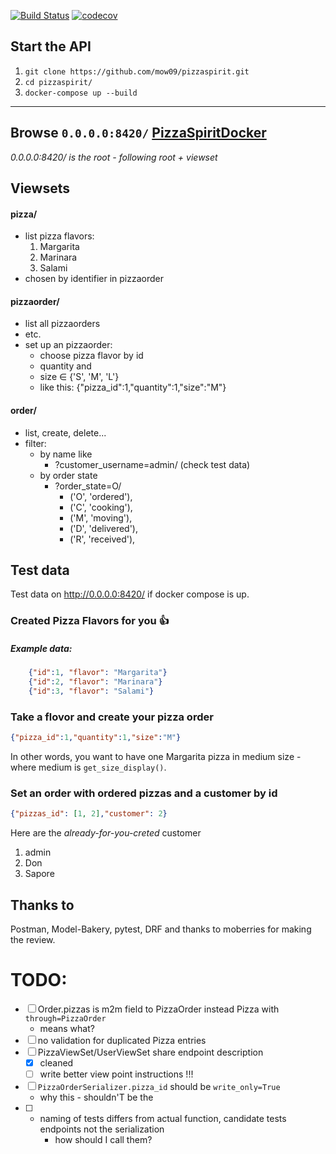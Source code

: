 [![Build Status](https://travis-ci.org/mow09/pizzaspirit.svg?branch=main)](https://travis-ci.org/mow09/pizzaspirit)
[![codecov](https://codecov.io/gh/mow09/pizzaspirit/branch/main/graph/badge.svg?token=YIWAZMEC6D)](https://codecov.io/gh/mow09/pizzaspirit)
## Start the API
1. `git clone https://github.com/mow09/pizzaspirit.git`
2. `cd pizzaspirit/`
3. `docker-compose up --build`
---
## Browse `0.0.0.0:8420/` [PizzaSpiritDocker](http://0.0.0.0:8420/)

_0.0.0.0:8420/ is the root - following root + viewset_
## Viewsets
#### pizza/
- list pizza flavors:
    1. Margarita
    2. Marinara
    3. Salami
- chosen by identifier in pizzaorder
#### pizzaorder/
- list all pizzaorders
- etc.
- set up an pizzaorder:
    - choose pizza flavor by id
    - quantity and
    - size ∈ {'S', 'M', 'L'}
    - like this: {"pizza_id":1,"quantity":1,"size":"M"}
#### order/
- list, create, delete...
- filter:
    - by name like
        - ?customer_username=admin/ (check test data)
    - by order state 
        - ?order_state=O/
            - ('O', 'ordered'),
            - ('C', 'cooking'),
            - ('M', 'moving'),
            - ('D', 'delivered'),
            - ('R', 'received'),


<!-- # pizzaspirit
- [x] add timestamp
- [ ] clean:  into one decorator or function in django model - just for less code
- [ ] split settings 4 real
    - [x] Docker takes another DB -->

## Test data
Test data on http://0.0.0.0:8420/ if docker compose is up.
### Created Pizza Flavors for you :+1:
##### Example data:
```json
    {"id":1, "flavor": "Margarita"}
    {"id":2, "flavor": "Marinara"}
    {"id":3, "flavor": "Salami"}
```
### Take a flovor and create your pizza order
```json
{"pizza_id":1,"quantity":1,"size":"M"}
```
In other words, you want to have one Margarita pizza in medium size - where medium is `get_size_display()`.
### Set an order with ordered pizzas and a customer by id
```json
{"pizzas_id": [1, 2],"customer": 2}
```
Here are the _already-for-you-creted_ customer
1. admin
1. Don
1. Sapore


## Thanks to
Postman, Model-Bakery, pytest, DRF and thanks to moberries for making the review.


# TODO:
- [ ] Order.pizzas is m2m field to PizzaOrder instead Pizza with `through=PizzaOrder`
    - means what?
- [ ]  no validation for duplicated Pizza entries
- [ ] PizzaViewSet/UserViewSet share endpoint description
    - [x] cleaned
    - [ ] write better view point instructions !!!
- [ ] `PizzaOrderSerializer.pizza_id` should be `write_only=True`
    - why this - shouldn'T be the
- [ ] - naming of tests differs from actual function, candidate tests endpoints not the serialization
    - how should I call them?
